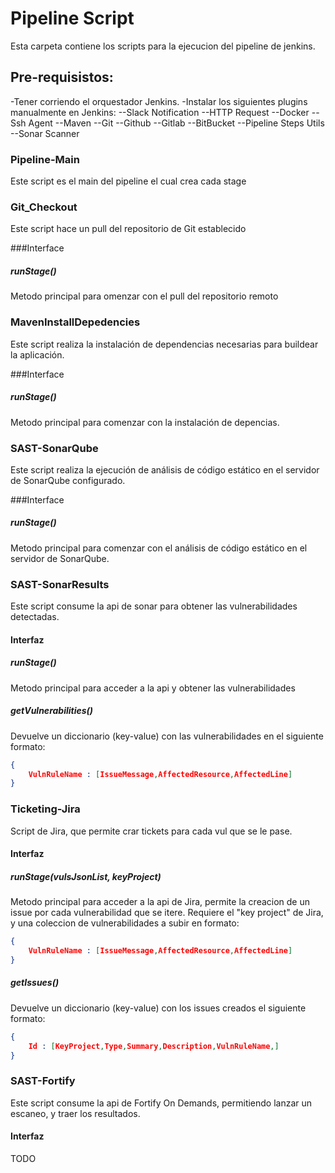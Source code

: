 # Pipeline Script
Esta carpeta contiene los scripts para la ejecucion del pipeline de jenkins.

## Pre-requisistos:
-Tener corriendo el orquestador Jenkins.
-Instalar los siguientes plugins manualmente en Jenkins:
--Slack Notification
--HTTP Request
--Docker
--Ssh Agent
--Maven
--Git
--Github
--Gitlab
--BitBucket
--Pipeline Steps Utils
--Sonar Scanner


### Pipeline-Main
Este script es el main del pipeline el cual crea cada stage


### Git_Checkout
Este script hace un pull del repositorio de Git establecido

###Interface
##### runStage()
Metodo principal para omenzar con el pull del repositorio remoto


### MavenInstallDepedencies
Este script realiza la instalación de dependencias necesarias para buildear la aplicación.

###Interface
##### runStage()
Metodo principal para comenzar con la instalación de depencias.


### SAST-SonarQube
Este script realiza la ejecución de análisis de código estático en el servidor de SonarQube configurado.

###Interface
##### runStage()
Metodo principal para comenzar con el análisis de código estático en el servidor de SonarQube.


### SAST-SonarResults
Este script consume la api de sonar para obtener las vulnerabilidades detectadas.

#### Interfaz
##### runStage()
Metodo principal para acceder a la api y obtener las vulnerabilidades

##### getVulnerabilities()
Devuelve un diccionario (key-value) con las vulnerabilidades en el siguiente formato:
```JSON
{
	VulnRuleName : [IssueMessage,AffectedResource,AffectedLine]
}
```


### Ticketing-Jira
Script de Jira, que permite crar tickets para cada vul que se le pase.

#### Interfaz
##### runStage(vulsJsonList, keyProject)
Metodo principal para acceder a la api de Jira, permite la creacion de un issue por cada vulnerabilidad que se itere. Requiere el "key project" de Jira, y una coleccion de vulnerabilidades a subir en formato:
```JSON
{
	VulnRuleName : [IssueMessage,AffectedResource,AffectedLine]
}
```
##### getIssues()
Devuelve un diccionario (key-value) con los issues creados el siguiente formato:
```JSON
{
	Id : [KeyProject,Type,Summary,Description,VulnRuleName,]
}
```


### SAST-Fortify
Este script consume la api de Fortify On Demands, permitiendo lanzar un escaneo, y traer los resultados.

#### Interfaz
TODO